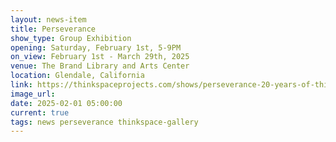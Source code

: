 ```yaml
---
layout: news-item
title: Perseverance
show_type: Group Exhibition
opening: Saturday, February 1st, 5-9PM
on_view: February 1st - March 29th, 2025
venue: The Brand Library and Arts Center
location: Glendale, California
link: https://thinkspaceprojects.com/shows/perseverance-20-years-of-thinkspace-brand-library-glendale-ca/
image_url:
date: 2025-02-01 05:00:00
current: true
tags: news perseverance thinkspace-gallery
---
```

